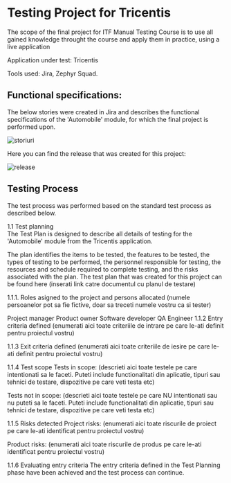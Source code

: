 # Testing Project for Tricentis
The scope of the final project for ITF Manual Testing Course is to use all gained knowledge throught the course and apply them in practice, using a live application

Application under test: Tricentis

Tools used: Jira, Zephyr Squad.

## Functional specifications:
The below stories were created in Jira and describes the functional specifications of the 'Automobile' module, for which the final project is performed upon.

![storiuri](https://github.com/emiliancristea11/Manual_Testing_Jira/assets/148649851/dba316de-80d2-4978-806f-ff53c90d1c01)

Here you can find the release that was created for this project:

![release](https://github.com/emiliancristea11/Manual_Testing_Jira/assets/148649851/71d6ceee-a16b-4fad-b613-a099fc05454e)

## Testing Process
The test process was performed based on the standard test process as described below.

1.1 Test planning <br>
The Test Plan is designed to describe all details of testing for the 'Automobile' module from the Tricentis application.

The plan identifies the items to be tested, the features to be tested, the types of testing to be performed, the personnel responsible for testing, the resources and schedule required to complete testing, and the risks associated with the plan. The test plan that was created for this project can be found here (inserati link catre documentul cu planul de testare)

1.1.1. Roles asigned to the project and persons allocated
(numele persoanelor pot sa fie fictive, doar sa treceti numele vostru ca si tester)

Project manager
Product owner
Software developer
QA Engineer
1.1.2 Entry criteria defined
(enumerati aici toate criteriile de intrare pe care le-ati definit pentru proiectul vostru)

1.1.3 Exit criteria defined
(enumerati aici toate criteriile de iesire pe care le-ati definit pentru proiectul vostru)

1.1.4 Test scope
Tests in scope:
(descrieti aici toate testele pe care intentionati sa le faceti. Puteti include functionalitati din aplicatie, tipuri sau tehnici de testare, dispozitive pe care veti testa etc)

Tests not in scope:
(descrieti aici toate testele pe care NU intentionati sau nu puteti sa le faceti. Puteti include functionalitati din aplicatie, tipuri sau tehnici de testare, dispozitive pe care veti testa etc)

1.1.5 Risks detected
Project risks:
(enumerati aici toate riscurile de proiect pe care le-ati identificat pentru proiectul vostru)

Product risks:
(enumerati aici toate riscurile de produs pe care le-ati identificat pentru proiectul vostru)

1.1.6 Evaluating entry criteria
The entry criteria defined in the Test Planning phase have been achieved and the test process can continue.
